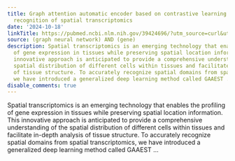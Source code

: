 ```yaml
---
title: Graph attention automatic encoder based on contrastive learning for domain
  recognition of spatial transcriptomics
date: '2024-10-18'
linkTitle: https://pubmed.ncbi.nlm.nih.gov/39424696/?utm_source=curl&utm_medium=rss&utm_campaign=pubmed-2&utm_content=1x5bM_TNL8gjogAcnslpo2s2PbDe-61JVM2h9yowOYSiZ7Dkrt&fc=20220919211934&ff=20241019190406&v=2.18.0.post9+e462414
source: (graph neural network) AND (gene)
description: Spatial transcriptomics is an emerging technology that enables the profiling
  of gene expression in tissues while preserving spatial location information. This
  innovative approach is anticipated to provide a comprehensive understanding of the
  spatial distribution of different cells within tissues and facilitate in-depth analysis
  of tissue structure. To accurately recognize spatial domains from spatial transcriptomics,
  we have introduced a generalized deep learning method called GAAEST ...
disable_comments: true
---
```

Spatial transcriptomics is an emerging technology that enables the profiling of gene expression in tissues while preserving spatial location information. This innovative approach is anticipated to provide a comprehensive understanding of the spatial distribution of different cells within tissues and facilitate in-depth analysis of tissue structure. To accurately recognize spatial domains from spatial transcriptomics, we have introduced a generalized deep learning method called GAAEST ...